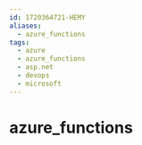 ```yaml
---
id: 1720364721-HEMY
aliases:
  - azure_functions
tags:
  - azure
  - azure_functions
  - asp.net
  - devops
  - microsoft
---
```


# azure_functions
